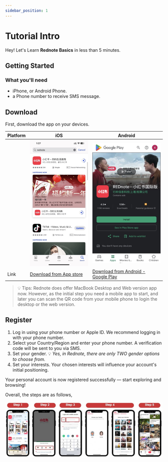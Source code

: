 ```yaml
---
sidebar_position: 1
---
```


# Tutorial Intro

Hey! Let's Learn **Rednote Basics** in less than 5 minutes.

## Getting Started

### What you'll need

- iPhone, or Android Phone. 
- a Phone number to receive SMS message.

## Download

First, download the app on your devices. 

| Platform | iOS | Android |
| -------- | --- | ------- |
| | ![./img/ios.jpeg](./img/ios.jpeg) | ![./img/android.jpeg](./img/android.jpeg) |
| Link |  [Download from App store](https://apps.apple.com/us/app/%E5%B0%8F%E7%BA%A2%E4%B9%A6/id741292507) | [Download from Android - Google Play](https://play.google.com/store/apps/details?id=com.xingin.xhs&hl=en_GB&pli=1) |

> 💡 Tips: Rednote does offer MacBook Desktop and Web version app now. However, as the initial step you need a mobile app to start, and later you can scan the QR code from your mobile phone to login the desktop or the web version.

## Register

1. Log in using your phone number or Apple ID. We recommend logging in with your phone number.
2. Select your Country/Region and enter your phone number. A verification code will be sent to you via SMS.
3. Set your gender.  💡 *Yes, in Rednote, there are only TWO gender options to choose from.*
4. Set your interests. Your chosen interests will influence your account's initial positioning.

Your personal account is now registered successfully — start exploring and browsing!

Overall, the steps are as follows,

![./img/registration.jpeg](./img/registration.jpeg)
